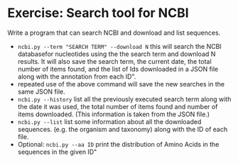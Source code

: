 # Exercise: Search tool for NCBI


Write a program that can search NCBI and download and list sequences.

* `ncbi.py --term "SEARCH TERM" --download N` this will search the NCBI databasefor nucleotides using the the search term and download N results. It will also save the search term, the current date, the total number of items found, and the list of Ids downloaded in a JSON file along with the annotation from each ID".
* repeated use of the above command will save the new searches in the same JSON file.
* `ncbi.py --history` list all the previously executed search term along with the date it was used, the total number of items found and number of items downloaded. (This information is taken from the JSON file.)
* `ncbi.py --list` list some information about all the downloaded sequences. (e.g. the organism and taxonomy) along with the ID of each file.
* Optional: `ncbi.py --aa ID` print the distribution of Amino Acids in the sequences in the given ID"


